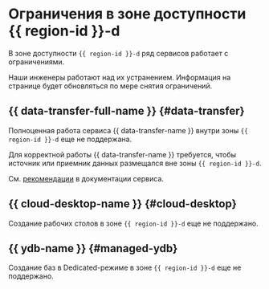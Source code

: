 # Ограничения в зоне доступности {{ region-id }}-d

В зоне доступности `{{ region-id }}-d` ряд сервисов работает с ограничениями.

Наши инженеры работают над их устранением. Информация на странице будет обновляться по мере снятия ограничений.

## {{ data-transfer-full-name }} {#data-transfer}

Полноценная работа сервиса {{ data-transfer-name }} внутри зоны `{{ region-id }}-d` еще не поддержана.

Для корректной работы {{ data-transfer-name }} требуется, чтобы источник или приемник данных размещался вне зоны `{{ region-id }}-d`. 

См. [рекомендации](../../data-transfer/operations/endpoint/migration-to-an-availability-zone.md) в документации сервиса.

## {{ cloud-desktop-name }} {#cloud-desktop}

Создание рабочих столов в зоне `{{ region-id }}-d` еще не поддержано.

## {{ ydb-name }} {#managed-ydb}

Создание баз в Dedicated-режиме в зоне `{{ region-id }}-d` еще не поддержано.